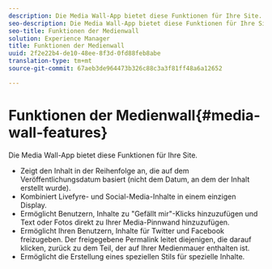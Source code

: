 ```yaml
---
description: Die Media Wall-App bietet diese Funktionen für Ihre Site.
seo-description: Die Media Wall-App bietet diese Funktionen für Ihre Site.
seo-title: Funktionen der Medienwall
solution: Experience Manager
title: Funktionen der Medienwall
uuid: 2f2e22b4-de10-48ee-8f3d-0fd88feb8abe
translation-type: tm+mt
source-git-commit: 67aeb3de964473b326c88c3a3f81ff48a6a12652

---
```



# Funktionen der Medienwall{#media-wall-features}

Die Media Wall-App bietet diese Funktionen für Ihre Site.



* Zeigt den Inhalt in der Reihenfolge an, die auf dem Veröffentlichungsdatum basiert (nicht dem Datum, an dem der Inhalt erstellt wurde).
* Kombiniert Livefyre- und Social-Media-Inhalte in einem einzigen Display.
* Ermöglicht Benutzern, Inhalte zu "Gefällt mir"-Klicks hinzuzufügen und Text oder Fotos direkt zu Ihrer Media-Pinnwand hinzuzufügen.
* Ermöglicht Ihren Benutzern, Inhalte für Twitter und Facebook freizugeben. Der freigegebene Permalink leitet diejenigen, die darauf klicken, zurück zu dem Teil, der auf Ihrer Medienmauer enthalten ist.
* Ermöglicht die Erstellung eines speziellen Stils für spezielle Inhalte.

